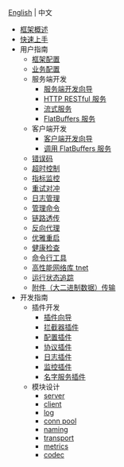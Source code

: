 [English](README.md) | 中文

- [框架概述](/README.zh_CN.md)
- [快速上手](/examples/helloworld/README.md)
- 用户指南
  - [框架配置](/docs/user_guide/framework_conf.zh_CN.md)
  - [业务配置](/config/README.zh_CN.md)
  - 服务端开发
    - [服务端开发向导](/docs/user_guide/server/overview.zh_CN.md)
    - [HTTP RESTful 服务](/restful/README.zh_CN.md)
    - [流式服务](/stream/README.zh_CN.md)
    - [FlatBuffers 服务](/docs/user_guide/server/flatbuffers.zh_CN.md)
  - 客户端开发
    - [客户端开发向导](/docs/user_guide/client/overview.zh_CN.md)
    - [调用 FlatBuffers 服务](/docs/user_guide/client/flatbuffers.zh_CN.md)
  - [错误码](/errs/README.zh_CN.md)
  - [超时控制](/docs/user_guide/timeout_control.zh_CN.md)
  - [指标监控](/metrics/README.zh_CN.md)
  - [重试对冲](https://github.com/trpc-ecosystem/go-filter/blob/main/slime/README.zh_CN.md)
  - [日志管理](/log/README.zh_CN.md)
  - [管理命令](/admin/README.zh_CN.md)
  - [链路透传](/docs/user_guide/metadata_transmission.zh_CN.md)
  - [反向代理](/docs/user_guide/reverse_proxy.zh_CN.md)
  - [优雅重启](/docs/user_guide/graceful_restart.zh_CN.md)
  - [健康检查](/healthcheck/README.zh_CN.md)
  - [命令行工具](https://github.com/trpc-group/trpc-cmdline)
  - [高性能网络库 tnet](/docs/user_guide/tnet.zh_CN.md)
  - [运行状态追踪](/rpcz/README.zh_CN.md)
  - [附件（大二进制数据）传输](/docs/user_guide/attachment.zh_CN.md)
- 开发指南
  - 插件开发
    - [插件向导](/plugin/README.zh_CN.md)
    - [拦截器插件](/filter/README.zh_CN.md)
    - [配置插件](/docs/developer_guide/develop_plugins/config.zh_CN.md)
    - [协议插件](/docs/developer_guide/develop_plugins/protocol.zh_CN.md)
    - [日志插件](/docs/developer_guide/develop_plugins/log.zh_CN.md)
    - [监控插件](/docs/developer_guide/develop_plugins/metrics.zh_CN.md)
    - [名字服务插件](/docs/developer_guide/develop_plugins/naming.zh_CN.md)
  - 模块设计
    - [server](/server/README.zh_CN.md)
    - [client](/client/README.zh_CN.md)
    - [log](/log/README.zh_CN.md)
    - [conn pool](/pool/connpool/README.zh_CN.md)
    - [naming](/naming/README.zh_CN.md)
    - [transport](/transport/README.zh_CN.md)
    - [metrics](/metrics/README.zh_CN.md)
    - [codec](/codec/README.zh_CN.md)
